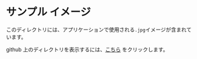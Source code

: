 ﻿# サンプル イメージ

このディレクトリには、アプリケーションで使用される`.jpg`イメージが含まれています。

github 上のディレクトリを表示するには、[こちら][githublink] をクリックします。

[githublink]: https://github.com/Azure/LearnAI-Bootcamp/tree/master/lab01.1-computer_vision/resources/sample_images